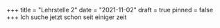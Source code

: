 +++
title = "Lehrstelle 2"
date = "2021-11-02"
draft = true
pinned = false
+++
Ich suche jetzt schon seit einiger zeit